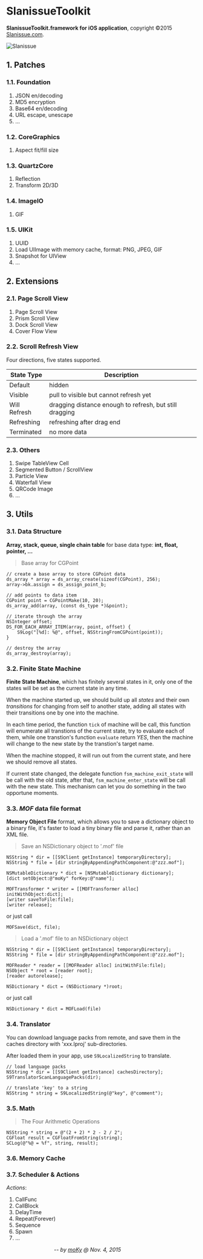 # SlanissueToolkit
**SlanissueToolkit.framework for iOS application**, copyright &copy;2015 [Slanissue.com][slanissue.com].

![Slanissue][slanissue.jpg]


## 1. Patches

### 1.1. Foundation

1. JSON en/decoding
2. MD5 encryption
3. Base64 en/decoding
4. URL escape, unescape
5. ...

### 1.2. CoreGraphics

1. Aspect fit/fill size

### 1.3. QuartzCore

1. Reflection
2. Transform 2D/3D

### 1.4. ImageIO

1. GIF

### 1.5. UIKit

1. UUID
2. Load UIImage with memory cache, format: PNG, JPEG, GIF
3. Snapshot for UIView
4. ...


## 2. Extensions

### 2.1. Page Scroll View

1. Page Scroll View
2. Prism Scroll View
3. Dock Scroll View
4. Cover Flow View

### 2.2. Scroll Refresh View

Four directions, five states supported.

| State Type   | Description                                             |
|--------------|---------------------------------------------------------|
| Default      | hidden                                                  |
| Visible      | pull to visible but cannot refresh yet                  |
| Will Refresh | dragging distance enough to refresh, but still dragging |
| Refreshing   | refreshing after drag end                               |
| Terminated   | no more data                                            |

### 2.3. Others

1. Swipe TableView Cell
2. Segmented Button / ScrollView
3. Particle View
4. Waterfall View
5. QRCode Image
6. ...


## 3. Utils

### 3.1. Data Structure

**Array, stack, queue, single chain table** for base data type: **int, float, pointer, ...**

> Base array for CGPoint

	// create a base array to store CGPoint data
	ds_array * array = ds_array_create(sizeof(CGPoint), 256);
	array->bk.assign = ds_assign_point_b;
	
	// add points to data item
	CGPoint point = CGPointMake(10, 20);
	ds_array_add(array, (const ds_type *)&point);
	
	// iterate through the array
	NSInteger offset;
	DS_FOR_EACH_ARRAY_ITEM(array, point, offset) {
		S9Log("[%d]: %@", offset, NSStringFromCGPoint(point));
	}
	
	// destroy the array
	ds_array_destroy(array);

### 3.2. Finite State Machine

**Finite State Machine**, which has finitely several states in it,
only one of the states will be set as the current state in any time.

When the machine started up, we should build up all *states*
and their own *transitions* for changing from self to another state,
adding all states with their transitions one by one into the machine.

In each time period, the function `tick` of machine will be call,
this function will enumerate all transtions of the current state,
try to evaluate each of them,
while one transtion's function `evaluate` return *YES*,
then the machine will change to the new state by the transtion's target name.

When the machine stopped, it will run out from the current state,
and here we should remove all states.

If current state changed, the delegate function `fsm_machine_exit_state`
will be call with the old state, after that,
`fsm_machine_enter_state` will be call with the new state.
This mechanism can let you do something in the two opportune moments.

### 3.3. *MOF* data file format

**Memory Object File** format,
which allows you to save a dictionary object to a binary file,
it's faster to load a tiny binary file and parse it,
rather than an XML file.

> Save an NSDictionary object to '.mof' file

	NSString * dir = [[S9Client getInstance] temporaryDirectory];
	NSString * file = [dir stringByAppendingPathComponent:@"zzz.mof"];
	
	NSMutableDictionary * dict = [NSMutableDictionary dictionary];
	[dict setObject:@"moKy" forKey:@"name"];
	
	MOFTransformer * writer = [[MOFTransformer alloc] initWithObject:dict];
	[writer saveToFile:file];
	[writer release];

or just call

	MOFSave(dict, file);

> Load a '.mof' file to an NSDictionary object

	NSString * dir = [[S9Client getInstance] temporaryDirectory];
	NSString * file = [dir stringByAppendingPathComponent:@"zzz.mof"];
	
	MOFReader * reader = [[MOFReader alloc] initWithFile:file];
	NSObject * root = [reader root];
	[reader autorelease];
	
	NSDictionary * dict = (NSDictionary *)root;

or just call

	NSDictionary * dict = MOFLoad(file)

### 3.4. Translator

You can download language packs from remote, and save them in the caches directory with 'xxx.lproj' sub-directories.

After loaded them in your app, use `S9LocalizedString` to translate.

	// load language packs
	NSString * dir = [[S9Client getInstance] cachesDirectory];
	S9TranslatorScanLanguagePacks(dir);
	
	// translate 'key' to a string
	NSString * string = S9LocalizedString(@"key", @"comment");

### 3.5. Math

> The Four Arithmetic Operations

	NSString * string = @"(2 + 2) * 2 - 2 / 2";
	CGFloat result = CGFloatFromString(string);
	SCLog(@"%@ = %f", string, result);

### 3.6. Memory Cache

### 3.7. Scheduler & Actions

*Actions*:

1. CallFunc
2. CallBlock
3. DelayTime
4. Repeat(Forever)
5. Sequence
6. Spawn
7. ...


&nbsp; &nbsp; &nbsp; &nbsp; &nbsp; &nbsp; &nbsp; &nbsp;
&nbsp; &nbsp; &nbsp; &nbsp; &nbsp; &nbsp; &nbsp; &nbsp;
*-- by [moKy][moky] @ Nov. 4, 2015*



[slanissue.com]: http://www.slanissue.com/ "Beijing Slanissue Technology Co., Ltd."

[slanissue.jpg]: http://www.slanissue.com/wp-content/uploads/2012/04/图片1.jpg "Slanissue"

[moky]: http://moky.github.com/ "About me"
